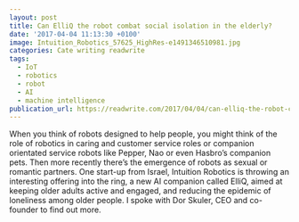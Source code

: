 ```yaml
---
layout: post
title: Can ElliQ the robot combat social isolation in the elderly?
date: '2017-04-04 11:13:30 +0100'
image: Intuition_Robotics_57625_HighRes-e1491346510981.jpg
categories: Cate writing readwrite
tags:
  - IoT
  - robotics
  - robot
  - AI
  - machine intelligence
publication_url: https://readwrite.com/2017/04/04/can-elliq-the-robot-combat-social-isolation-in-the-elderly-dl1/
---
```


When you think of robots designed to help people, you might think of the role of robotics in caring and customer service roles or companion orientated service robots like Pepper, Nao or even Hasbro’s companion pets. Then more recently there’s the emergence of robots as sexual or romantic partners. One start-up from Israel, Intuition Robotics is throwing an interesting offering into the ring, a new AI companion called ElliQ, aimed at keeping older adults active and engaged, and reducing the epidemic of loneliness among older people. I spoke with Dor Skuler, CEO and co-founder to find out more.
